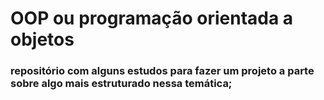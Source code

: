 # OOP ou programação orientada a objetos

### repositório com alguns estudos para fazer um projeto a parte sobre algo mais estruturado nessa temática;





